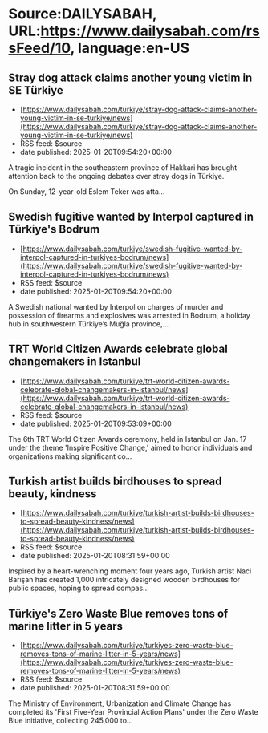 # Source:DAILYSABAH, URL:https://www.dailysabah.com/rssFeed/10, language:en-US

## Stray dog attack claims another young victim in SE Türkiye
 - [https://www.dailysabah.com/turkiye/stray-dog-attack-claims-another-young-victim-in-se-turkiye/news](https://www.dailysabah.com/turkiye/stray-dog-attack-claims-another-young-victim-in-se-turkiye/news)
 - RSS feed: $source
 - date published: 2025-01-20T09:54:20+00:00

A tragic incident in the southeastern province of Hakkari has brought attention back to the ongoing debates over stray dogs in Türkiye.

On Sunday, 12-year-old Eslem Teker was atta...

## Swedish fugitive wanted by Interpol captured in Türkiye's Bodrum
 - [https://www.dailysabah.com/turkiye/swedish-fugitive-wanted-by-interpol-captured-in-turkiyes-bodrum/news](https://www.dailysabah.com/turkiye/swedish-fugitive-wanted-by-interpol-captured-in-turkiyes-bodrum/news)
 - RSS feed: $source
 - date published: 2025-01-20T09:54:20+00:00

A Swedish national wanted by Interpol on charges of murder and possession of firearms and explosives was arrested in Bodrum, a holiday hub in southwestern Türkiye’s Muğla province,...

## TRT World Citizen Awards celebrate global changemakers in Istanbul
 - [https://www.dailysabah.com/turkiye/trt-world-citizen-awards-celebrate-global-changemakers-in-istanbul/news](https://www.dailysabah.com/turkiye/trt-world-citizen-awards-celebrate-global-changemakers-in-istanbul/news)
 - RSS feed: $source
 - date published: 2025-01-20T09:53:09+00:00

The 6th TRT World Citizen Awards ceremony, held in Istanbul on Jan. 17 under the theme 'Inspire Positive Change,' aimed to honor individuals and organizations making significant co...

## Turkish artist builds birdhouses to spread beauty, kindness
 - [https://www.dailysabah.com/turkiye/turkish-artist-builds-birdhouses-to-spread-beauty-kindness/news](https://www.dailysabah.com/turkiye/turkish-artist-builds-birdhouses-to-spread-beauty-kindness/news)
 - RSS feed: $source
 - date published: 2025-01-20T08:31:59+00:00

Inspired by a heart-wrenching moment four years ago, Turkish artist Naci Barışan has created 1,000 intricately designed wooden birdhouses for public spaces, hoping to spread compas...

## Türkiye's Zero Waste Blue removes tons of marine litter in 5 years
 - [https://www.dailysabah.com/turkiye/turkiyes-zero-waste-blue-removes-tons-of-marine-litter-in-5-years/news](https://www.dailysabah.com/turkiye/turkiyes-zero-waste-blue-removes-tons-of-marine-litter-in-5-years/news)
 - RSS feed: $source
 - date published: 2025-01-20T08:31:59+00:00

The Ministry of Environment, Urbanization and Climate Change has completed its 'First Five-Year Provincial Action Plans' under the Zero Waste Blue initiative, collecting 245,000 to...


